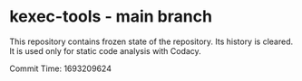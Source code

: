 # kexec-tools - main branch

This repository contains frozen state of the repository.
Its history is cleared. It is used only for static code
analysis with Codacy.

Commit Time: 1693209624